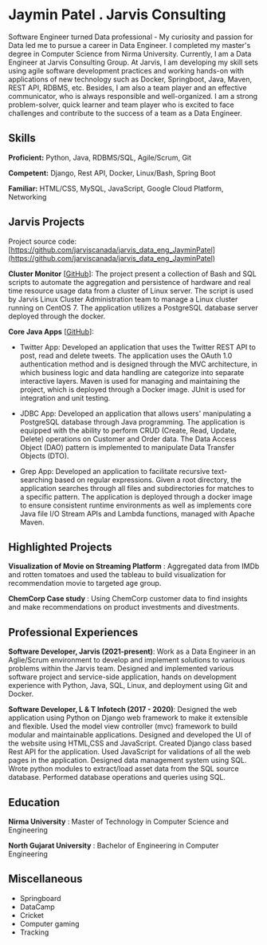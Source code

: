 # Jaymin Patel . Jarvis Consulting

Software Engineer turned Data professional - My curiosity and passion for Data led me to pursue a career in Data Engineer. I completed my master's degree in Computer Science from Nirma University. Currently, I am a Data Engineer at Jarvis Consulting Group. At Jarvis, I am developing my skill sets using agile software development practices and working hands-on with applications of new technology such as Docker, Springboot, Java, Maven, REST API, RDBMS, etc. Besides, I am also a team player and an effective communicator, who is always responsible and well-organized. I am a strong problem-solver, quick learner and team player who is excited to face challenges and contribute to the success of a team as a Data Engineer.

## Skills

**Proficient:** Python, Java, RDBMS/SQL, Agile/Scrum, Git

**Competent:** Django, Rest API, Docker, Linux/Bash, Spring Boot

**Familiar:** HTML/CSS, MySQL, JavaScript, Google Cloud Platform, Networking

## Jarvis Projects

Project source code: [https://github.com/jarviscanada/jarvis_data_eng_JayminPatel](https://github.com/jarviscanada/jarvis_data_eng_JayminPatel)


**Cluster Monitor** [[GitHub](https://github.com/jarviscanada/jarvis_data_eng_JayminPatel/tree/master/linux_sql)]: The project present a collection of Bash and SQL scripts to automate the aggregation and persistence of hardware and real time resource usage data from a cluster of Linux server. The script is used by Jarvis Linux Cluster Administration team to manage a Linux cluster running on CentOS 7. The application utilizes a PostgreSQL database server deployed through the docker.

**Core Java Apps** [[GitHub](https://github.com/jarviscanada/jarvis_data_eng_JayminPatel/tree/master/core_java)]:
      
  - Twitter App: Developed an application that uses the Twitter REST API to post, read and delete tweets. The application uses the OAuth 1.0 authentication method and is designed through the MVC architecture, in which business logic and data handling are categorize into separate interactive layers. Maven is used for managing and maintaining the project, which is deployed through a Docker image. JUnit is used for integration and unit testing.
  
  - JDBC App: Developed an application that allows users' manipulating a PostgreSQL database through Java programming. The application is equipped with the ability to perform CRUD (Create, Read, Update, Delete) operations on Customer and Order data. The Data Access Object (DAO) pattern is implemented to manipulate Data Transfer Objects (DTO).
  
  - Grep App: Developed an application to facilitate recursive text-searching based on regular expressions. Given a root directory, the application searches through all files and subdirectories for matches to a specific pattern. The application is deployed through a docker image to ensure consistent runtime environments as well as implements core Java file I/O Stream APIs and Lambda functions, managed with Apache Maven.


## Highlighted Projects

**Visualization of Movie on Streaming Platform** : Aggregated data from IMDb and rotten tomatoes and used the tableau to build visualization for recommendation movie to targeted age group.

**ChemCorp Case study** : Using ChemCorp customer data to find insights and make recommendations on product investments and divestments.


## Professional Experiences

**Software Developer, Jarvis (2021-present)**: Work as a Data Engineer in an Aglie/Scrum environment to develop and implement solutions to various problems within the Jarvis team. Designed and implemented various software project and service-side application, hands on development experience with Python, Java, SQL, Linux, and deployment using Git and Docker.

**Software Developer, L & T Infotech (2017 - 2020)**: Designed the web application using Python on Django web framework to make it extensible and flexible. Used the model view controller (mvc) framework to build modular and maintainable applications. Designed and developed the UI of the website using HTML,CSS and JavaScript. Created Django class based Rest API for the application. Used JavaScript for validations of all the web pages in the application. Designed data management system using SQL. Wrote python modules to extract/load asset data from the SQL source database. Performed database operations and queries using SQL.


## Education
**Nirma University** : Master of Technology in Computer Science and Engineering

**North Gujarat University** : Bachelor of Engineering in Computer Engineering


## Miscellaneous
- Springboard
- DataCamp
- Cricket
- Computer gaming
- Tracking
